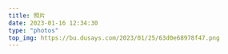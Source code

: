 ```yaml
---
title: 照片
date: 2023-01-16 12:34:30
type: "photos"
top_img: https://bu.dusays.com/2023/01/25/63d0e68978f47.png
---
```

